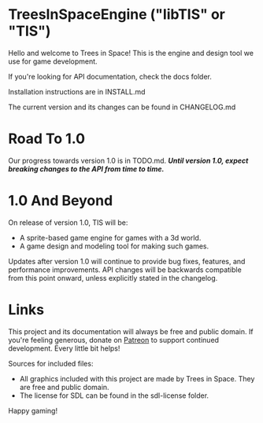 # TreesInSpaceEngine ("libTIS" or "TIS")

Hello and welcome to Trees in Space!
This is the engine and design tool we use for game development.

If you're looking for API documentation, check the docs folder.

Installation instructions are in INSTALL.md

The current version and its changes can be found in CHANGELOG.md

# Road To 1.0

Our progress towards version 1.0 is in TODO.md. 
***Until version 1.0, expect breaking changes to the API from time to time.***

# 1.0 And Beyond

On release of version 1.0, TIS will be:
- A sprite-based game engine for games with a 3d world.
- A game design and modeling tool for making such games.

Updates after version 1.0 will continue to provide bug fixes, features, and performance improvements. 
API changes will be backwards compatible from this point onward, unless explicitly stated in the changelog.

# Links

This project and its documentation will always be free and public domain.
If you're feeling generous, donate on [Patreon](https://www.patreon.com/treesinspace) to support continued development.
Every little bit helps!

Sources for included files:
- All graphics included with this project are made by Trees in Space. They are free and public domain.
- The license for SDL can be found in the sdl-license folder.

Happy gaming!

